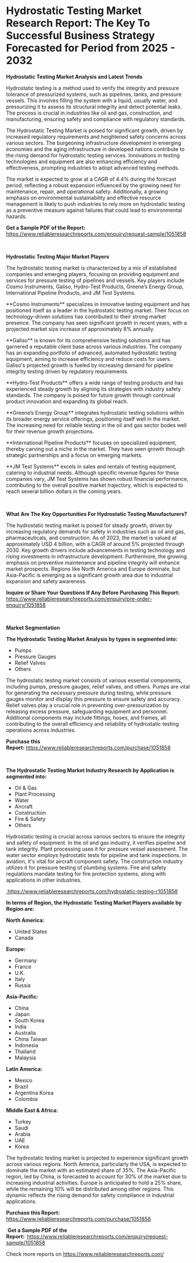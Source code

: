 <p><h1>Hydrostatic Testing Market Research Report: The Key To Successful Business Strategy Forecasted for Period from 2025 - 2032</h1></p><p><strong>Hydrostatic Testing Market Analysis and Latest Trends</strong></p>
<p><p>Hydrostatic testing is a method used to verify the integrity and pressure tolerance of pressurized systems, such as pipelines, tanks, and pressure vessels. This involves filling the system with a liquid, usually water, and pressurizing it to assess its structural integrity and detect potential leaks. The process is crucial in industries like oil and gas, construction, and manufacturing, ensuring safety and compliance with regulatory standards.</p><p>The Hydrostatic Testing Market is poised for significant growth, driven by increased regulatory requirements and heightened safety concerns across various sectors. The burgeoning infrastructure development in emerging economies and the aging infrastructure in developed nations contribute to the rising demand for hydrostatic testing services. Innovations in testing technologies and equipment are also enhancing efficiency and effectiveness, prompting industries to adopt advanced testing methods.</p><p>The market is expected to grow at a CAGR of 4.4% during the forecast period, reflecting a robust expansion influenced by the growing need for maintenance, repair, and operational safety. Additionally, a growing emphasis on environmental sustainability and effective resource management is likely to push industries to rely more on hydrostatic testing as a preventive measure against failures that could lead to environmental hazards.</p></p>
<p><strong>Get a Sample PDF of the Report:&nbsp;</strong> <a href="https://www.reliableresearchreports.com/enquiry/request-sample/1051858?utm_campaign=2283&utm_medium=2&utm_source=Github&utm_content=ia&utm_term=09042025&utm_id=hydrostatic-testing">https://www.reliableresearchreports.com/enquiry/request-sample/1051858</a></p>
<p>&nbsp;</p>
<p><strong>Hydrostatic Testing Major Market Players</strong></p>
<p><p>The hydrostatic testing market is characterized by a mix of established companies and emerging players, focusing on providing equipment and services for pressure testing of pipelines and vessels. Key players include Cosmo Instruments, Galiso, Hydro-Test Products, Greene’s Energy Group, International Pipeline Products, and JM Test Systems.</p><p>**Cosmo Instruments** specializes in innovative testing equipment and has positioned itself as a leader in the hydrostatic testing market. Their focus on technology-driven solutions has contributed to their strong market presence. The company has seen significant growth in recent years, with a projected market size increase of approximately 8% annually.</p><p>**Galiso** is known for its comprehensive testing solutions and has garnered a reputable client base across various industries. The company has an expanding portfolio of advanced, automated hydrostatic testing equipment, aiming to increase efficiency and reduce costs for users. Galiso's projected growth is fueled by increasing demand for pipeline integrity testing driven by regulatory requirements.</p><p>**Hydro-Test Products** offers a wide range of testing products and has experienced steady growth by aligning its strategies with industry safety standards. The company is poised for future growth through continual product innovation and expanding its global reach.</p><p>**Greene’s Energy Group** integrates hydrostatic testing solutions within its broader energy service offerings, positioning itself well in the market. The increasing need for reliable testing in the oil and gas sector bodes well for their revenue growth projections.</p><p>**International Pipeline Products** focuses on specialized equipment, thereby carving out a niche in the market. They have seen growth through strategic partnerships and a focus on emerging markets.</p><p>**JM Test Systems** excels in sales and rentals of testing equipment, catering to industrial needs. Although specific revenue figures for these companies vary, JM Test Systems has shown robust financial performance, contributing to the overall positive market trajectory, which is expected to reach several billion dollars in the coming years.</p></p>
<p>&nbsp;</p>
<p><strong>What Are The Key Opportunities For Hydrostatic Testing Manufacturers?</strong></p>
<p><p>The hydrostatic testing market is poised for steady growth, driven by increasing regulatory demands for safety in industries such as oil and gas, pharmaceuticals, and construction. As of 2023, the market is valued at approximately USD 4 billion, with a CAGR of around 5% projected through 2030. Key growth drivers include advancements in testing technology and rising investments in infrastructure development. Furthermore, the growing emphasis on preventive maintenance and pipeline integrity will enhance market prospects. Regions like North America and Europe dominate, but Asia-Pacific is emerging as a significant growth area due to industrial expansion and safety awareness.</p></p>
<p><strong>Inquire or Share Your Questions If Any Before Purchasing This Report:</strong> <a href="https://www.reliableresearchreports.com/enquiry/pre-order-enquiry/1051858?utm_campaign=2283&utm_medium=2&utm_source=Github&utm_content=ia&utm_term=09042025&utm_id=hydrostatic-testing">https://www.reliableresearchreports.com/enquiry/pre-order-enquiry/1051858</a></p>
<p>&nbsp;</p>
<p><strong>Market Segmentation</strong></p>
<p><strong>The Hydrostatic Testing Market Analysis by types is segmented into:</strong></p>
<p><ul><li>Pumps</li><li>Pressure Gauges</li><li>Relief Valves</li><li>Others</li></ul></p>
<p><p>The hydrostatic testing market consists of various essential components, including pumps, pressure gauges, relief valves, and others. Pumps are vital for generating the necessary pressure during testing, while pressure gauges monitor and display this pressure to ensure safety and accuracy. Relief valves play a crucial role in preventing over-pressurization by releasing excess pressure, safeguarding equipment and personnel. Additional components may include fittings, hoses, and frames, all contributing to the overall efficiency and reliability of hydrostatic testing operations across industries.</p></p>
<p><strong>Purchase this Report:&nbsp;</strong><a href="https://www.reliableresearchreports.com/purchase/1051858?utm_campaign=2283&utm_medium=2&utm_source=Github&utm_content=ia&utm_term=09042025&utm_id=hydrostatic-testing">https://www.reliableresearchreports.com/purchase/1051858</a></p>
<p>&nbsp;</p>
<p><strong>The Hydrostatic Testing Market Industry Research by Application is segmented into:</strong></p>
<p><ul><li>Oil & Gas</li><li>Plant Processing</li><li>Water</li><li>Aircraft</li><li>Construction</li><li>Fire & Safety</li><li>Others</li></ul></p>
<p><p>Hydrostatic testing is crucial across various sectors to ensure the integrity and safety of equipment. In the oil and gas industry, it verifies pipeline and tank integrity. Plant processing uses it for pressure vessel assessment. The water sector employs hydrostatic tests for pipeline and tank inspections. In aviation, it's vital for aircraft component safety. The construction industry utilizes it for pressure testing of plumbing systems. Fire and safety regulations mandate testing for fire protection systems, along with applications in other industries.</p></p>
<p><a href="https://www.reliableresearchreports.com/hydrostatic-testing-r1051858?utm_campaign=2283&utm_medium=2&utm_source=Github&utm_content=ia&utm_term=09042025&utm_id=hydrostatic-testing">&nbsp;https://www.reliableresearchreports.com/hydrostatic-testing-r1051858</a></p>
<p><strong>In terms of Region, the Hydrostatic Testing Market Players available by Region are:</strong></p>
<p>
    <p> <strong> North America: </strong>
        <ul>
            <li>United States</li>
            <li>Canada</li>
        </ul>
        </p> 
    <p> <strong> Europe: </strong>
        <ul>
            <li>Germany</li>
            <li>France</li>
            <li>U.K.</li>
            <li>Italy</li>
            <li>Russia</li>
        </ul>
        </p> 
    <p> <strong> Asia-Pacific: </strong>
        <ul>
            <li>China</li>
            <li>Japan</li>
            <li>South Korea</li>
            <li>India</li>
            <li>Australia</li>
            <li>China Taiwan</li>
            <li>Indonesia</li>
            <li>Thailand</li>
            <li>Malaysia</li>
        </ul>
        </p> 
    <p> <strong> Latin America: </strong>
        <ul>
            <li>Mexico</li>
            <li>Brazil</li>
            <li>Argentina Korea</li>
            <li>Colombia</li>
        </ul>
        </p> 
    <p> <strong> Middle East & Africa: </strong>
        <ul>
            <li>Turkey</li>
            <li>Saudi</li>
            <li>Arabia</li>
            <li>UAE</li>
            <li>Korea</li>
        </ul>
    </p>
    </p>
<p><p>The hydrostatic testing market is projected to experience significant growth across various regions. North America, particularly the USA, is expected to dominate the market with an estimated share of 35%. The Asia-Pacific region, led by China, is forecasted to account for 30% of the market due to increasing industrial activities. Europe is anticipated to hold a 25% share, while the remaining 10% will be distributed among other regions. This dynamic reflects the rising demand for safety compliance in industrial applications.</p></p>
<p><strong>Purchase this Report: </strong><a href="https://www.reliableresearchreports.com/purchase/1051858?utm_campaign=2283&utm_medium=2&utm_source=Github&utm_content=ia&utm_term=09042025&utm_id=hydrostatic-testing">https://www.reliableresearchreports.com/purchase/1051858</a></p>
<p>&nbsp;<strong>Get a Sample PDF of the Report:&nbsp;&nbsp;</strong><a href="https://www.reliableresearchreports.com/enquiry/request-sample/1051858?utm_campaign=2283&utm_medium=2&utm_source=Github&utm_content=ia&utm_term=09042025&utm_id=hydrostatic-testing">https://www.reliableresearchreports.com/enquiry/request-sample/1051858</a></p>
<p><strong></strong></p>
<p>Check more reports on <a href="https://www.reliableresearchreports.com/?utm_campaign=2283&utm_medium=2&utm_source=Github&utm_content=ia&utm_term=09042025&utm_id=hydrostatic-testing">https://www.reliableresearchreports.com/</a></p>